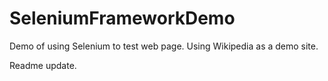 # SeleniumFrameworkDemo

Demo of using Selenium to test web page. Using Wikipedia as a demo site.

Readme update.
